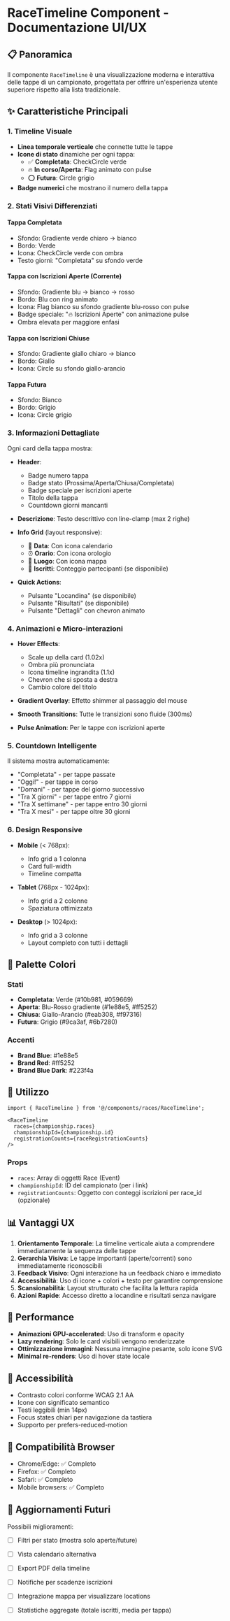 # RaceTimeline Component - Documentazione UI/UX

## 📋 Panoramica

Il componente `RaceTimeline` è una visualizzazione moderna e interattiva delle tappe di un campionato, progettata per offrire un'esperienza utente superiore rispetto alla lista tradizionale.

## ✨ Caratteristiche Principali

### 1. **Timeline Visuale**
- **Linea temporale verticale** che connette tutte le tappe
- **Icone di stato** dinamiche per ogni tappa:
  - ✅ **Completata**: CheckCircle verde
  - 🔥 **In corso/Aperta**: Flag animato con pulse
  - ⭕ **Futura**: Circle grigio
- **Badge numerici** che mostrano il numero della tappa

### 2. **Stati Visivi Differenziati**

#### Tappa Completata
- Sfondo: Gradiente verde chiaro → bianco
- Bordo: Verde
- Icona: CheckCircle verde con ombra
- Testo giorni: "Completata" su sfondo verde

#### Tappa con Iscrizioni Aperte (Corrente)
- Sfondo: Gradiente blu → bianco → rosso
- Bordo: Blu con ring animato
- Icona: Flag bianco su sfondo gradiente blu-rosso con pulse
- Badge speciale: "🔥 Iscrizioni Aperte" con animazione pulse
- Ombra elevata per maggiore enfasi

#### Tappa con Iscrizioni Chiuse
- Sfondo: Gradiente giallo chiaro → bianco
- Bordo: Giallo
- Icona: Circle su sfondo giallo-arancio

#### Tappa Futura
- Sfondo: Bianco
- Bordo: Grigio
- Icona: Circle grigio

### 3. **Informazioni Dettagliate**

Ogni card della tappa mostra:

- **Header**:
  - Badge numero tappa
  - Badge stato (Prossima/Aperta/Chiusa/Completata)
  - Badge speciale per iscrizioni aperte
  - Titolo della tappa
  - Countdown giorni mancanti

- **Descrizione**: Testo descrittivo con line-clamp (max 2 righe)

- **Info Grid** (layout responsive):
  - 📅 **Data**: Con icona calendario
  - ⏰ **Orario**: Con icona orologio
  - 📍 **Luogo**: Con icona mappa
  - 👥 **Iscritti**: Conteggio partecipanti (se disponibile)

- **Quick Actions**:
  - Pulsante "Locandina" (se disponibile)
  - Pulsante "Risultati" (se disponibile)
  - Pulsante "Dettagli" con chevron animato

### 4. **Animazioni e Micro-interazioni**

- **Hover Effects**:
  - Scale up della card (1.02x)
  - Ombra più pronunciata
  - Icona timeline ingrandita (1.1x)
  - Chevron che si sposta a destra
  - Cambio colore del titolo

- **Gradient Overlay**: Effetto shimmer al passaggio del mouse

- **Smooth Transitions**: Tutte le transizioni sono fluide (300ms)

- **Pulse Animation**: Per le tappe con iscrizioni aperte

### 5. **Countdown Intelligente**

Il sistema mostra automaticamente:
- "Completata" - per tappe passate
- "Oggi!" - per tappe in corso
- "Domani" - per tappe del giorno successivo
- "Tra X giorni" - per tappe entro 7 giorni
- "Tra X settimane" - per tappe entro 30 giorni
- "Tra X mesi" - per tappe oltre 30 giorni

### 6. **Design Responsive**

- **Mobile** (< 768px):
  - Info grid a 1 colonna
  - Card full-width
  - Timeline compatta

- **Tablet** (768px - 1024px):
  - Info grid a 2 colonne
  - Spaziatura ottimizzata

- **Desktop** (> 1024px):
  - Info grid a 3 colonne
  - Layout completo con tutti i dettagli

## 🎨 Palette Colori

### Stati
- **Completata**: Verde (#10b981, #059669)
- **Aperta**: Blu-Rosso gradiente (#1e88e5, #ff5252)
- **Chiusa**: Giallo-Arancio (#eab308, #f97316)
- **Futura**: Grigio (#9ca3af, #6b7280)

### Accenti
- **Brand Blue**: #1e88e5
- **Brand Red**: #ff5252
- **Brand Blue Dark**: #223f4a

## 🔧 Utilizzo

```tsx
import { RaceTimeline } from '@/components/races/RaceTimeline';

<RaceTimeline 
  races={championship.races} 
  championshipId={championship.id}
  registrationCounts={raceRegistrationCounts}
/>
```

### Props

- `races`: Array di oggetti Race (Event)
- `championshipId`: ID del campionato (per i link)
- `registrationCounts`: Oggetto con conteggi iscrizioni per race_id (opzionale)

## 📊 Vantaggi UX

1. **Orientamento Temporale**: La timeline verticale aiuta a comprendere immediatamente la sequenza delle tappe
2. **Gerarchia Visiva**: Le tappe importanti (aperte/correnti) sono immediatamente riconoscibili
3. **Feedback Visivo**: Ogni interazione ha un feedback chiaro e immediato
4. **Accessibilità**: Uso di icone + colori + testo per garantire comprensione
5. **Scansionabilità**: Layout strutturato che facilita la lettura rapida
6. **Azioni Rapide**: Accesso diretto a locandine e risultati senza navigare

## 🚀 Performance

- **Animazioni GPU-accelerated**: Uso di transform e opacity
- **Lazy rendering**: Solo le card visibili vengono renderizzate
- **Ottimizzazione immagini**: Nessuna immagine pesante, solo icone SVG
- **Minimal re-renders**: Uso di hover state locale

## 🎯 Accessibilità

- Contrasto colori conforme WCAG 2.1 AA
- Icone con significato semantico
- Testi leggibili (min 14px)
- Focus states chiari per navigazione da tastiera
- Supporto per prefers-reduced-motion

## 📱 Compatibilità Browser

- Chrome/Edge: ✅ Completo
- Firefox: ✅ Completo
- Safari: ✅ Completo
- Mobile browsers: ✅ Completo

## 🔄 Aggiornamenti Futuri

Possibili miglioramenti:
- [ ] Filtri per stato (mostra solo aperte/future)
- [ ] Vista calendario alternativa
- [ ] Export PDF della timeline
- [ ] Notifiche per scadenze iscrizioni
- [ ] Integrazione mappa per visualizzare locations
- [ ] Statistiche aggregate (totale iscritti, media per tappa)

